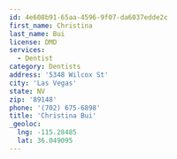 ```yaml
---
id: 4e608b91-65aa-4596-9f07-da6037edde2c
first_name: Christina
last_name: Bui
license: DMD
services:
  - Dentist
category: Dentists
address: '5348 Wilcox St'
city: 'Las Vegas'
state: NV
zip: '89148'
phone: '(702) 675-6898'
title: 'Christina Bui'
_geoloc:
  lng: -115.28485
  lat: 36.049095
---
```

